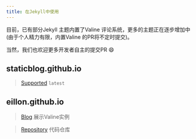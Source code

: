 ```yaml
---
title: 在Jekyll中使用
---
```


目前，已有部分Jekyll 主题内置了Valine 评论系统，更多的主题正在逐步增加中(由于个人精力有限，内置Valine 的PR将不定时提交)。

当然，我们也欢迎更多开发者自主的提交PR 😄

## staticblog.github.io
> [Supported](https://github.com/staticblog/staticblog.github.io/pull/39) `latest`

## eillon.github.io
> [Blog](https://eillon.github.io) 展示Valine实例

> [Repository](https://github.com/eillon/eillon.github.io) 代码仓库
